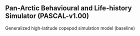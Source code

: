 ## Pan-Arctic Behavioural and Life-history Simulator (PASCAL-v1.00)
Generalized high-latitude copepod simulation model (baseline)
